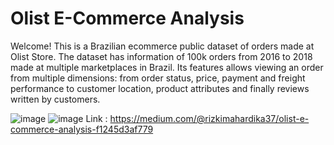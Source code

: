 # Olist E-Commerce Analysis
Welcome! This is a Brazilian ecommerce public dataset of orders made at Olist Store. The dataset has information of 100k orders from 2016 to 2018 made at multiple marketplaces in Brazil. Its features allows viewing an order from multiple dimensions: from order status, price, payment and freight performance to customer location, product attributes and finally reviews written by customers.

![image](https://github.com/rizkiajimahardika/Olist_Analysis/assets/79896604/14a44a5a-a96b-4f88-8127-9bed47f30eff)
![image](https://github.com/rizkiajimahardika/Olist_Analysis/assets/79896604/5f0a3133-6f6a-4161-b668-156df5531a98)
Link : https://medium.com/@rizkimahardika37/olist-e-commerce-analysis-f1245d3af779
